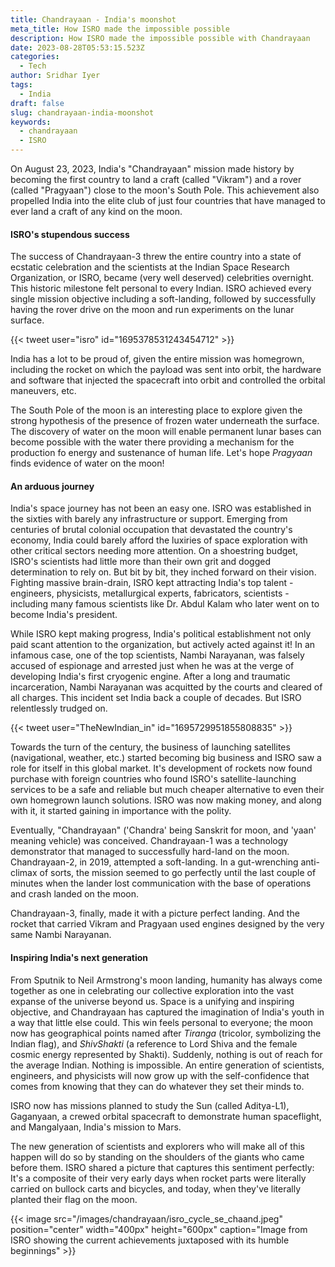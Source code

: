 ```yaml
---
title: Chandrayaan - India's moonshot
meta_title: How ISRO made the impossible possible
description: How ISRO made the impossible possible with Chandrayaan
date: 2023-08-28T05:53:15.523Z
categories:
  - Tech
author: Sridhar Iyer
tags:
  - India
draft: false
slug: chandrayaan-india-moonshot
keywords:
  - chandrayaan
  - ISRO
---
```


On August 23, 2023, India's "Chandrayaan" mission made history by becoming the first country to land a craft (called "Vikram") and a rover (called "Pragyaan") close to the moon's South Pole. This achievement also propelled India into the elite club of just four countries that have managed to ever land a craft of any kind on the moon.

#### ISRO's stupendous success

The success of Chandrayaan-3 threw the entire country into a state of ecstatic celebration and the scientists at the Indian Space Research Organization, or ISRO, became (very well deserved) celebrities overnight. This historic milestone felt personal to every Indian. ISRO achieved every single mission objective including a soft-landing, followed by successfully having the rover drive on the moon and run experiments on the lunar surface.

{{< tweet user="isro" id="1695378531243454712" >}}

India has a lot to be proud of, given the entire mission was homegrown, including the rocket on which the payload was sent into orbit, the hardware and software that injected the spacecraft into orbit and controlled the orbital maneuvers, etc.

The South Pole of the moon is an interesting place to explore given the strong hypothesis of the presence of frozen water underneath the surface. The discovery of water on the moon will enable permanent lunar bases can become possible with the water there providing a mechanism for the production fo energy and sustenance of human life. Let's hope _Pragyaan_ finds evidence of water on the moon!


#### An arduous journey
India's space journey has not been an easy one. ISRO was established in the sixties with barely any infrastructure or support. Emerging from centuries of brutal colonial occupation that devastated the country's economy, India could barely afford the luxiries of space exploration with other critical sectors needing more attention. On a shoestring budget, ISRO's scientists had little more than their own grit and dogged determination to rely on. But bit by bit, they inched forward on their vision. Fighting massive brain-drain, ISRO kept attracting India's top talent - engineers, physicists, metallurgical experts, fabricators, scientists - including many famous scientists like Dr. Abdul Kalam who later went on to become India's president.

While ISRO kept making progress, India's political establishment not only paid scant attention to the organization, but actively acted against it! In an infamous case, one of the top scientists, Nambi Narayanan, was falsely accused of espionage and arrested just when he was at the verge of developing India's first cryogenic engine. After a long and traumatic incarceration, Nambi Narayanan was acquitted by the courts and cleared of all charges. This incident set India back a couple of decades. But ISRO relentlessly trudged on.

{{< tweet user="TheNewIndian_in" id="1695729951855808835" >}}

Towards the turn of the century, the business of launching satellites (navigational, weather, etc.) started becoming big business and ISRO saw a role for itself in this global market. It's development of rockets now found purchase with foreign countries who found ISRO's satellite-launching services to be a safe and reliable but much cheaper alternative to even their own homegrown launch solutions. ISRO was now making money, and along with it, it started gaining in importance with the polity.

Eventually, "Chandrayaan" ('Chandra' being Sanskrit for moon, and 'yaan' meaning vehicle) was conceived. Chandrayaan-1 was a technology demonstrator that managed to successfully hard-land on the moon. Chandrayaan-2, in 2019, attempted a soft-landing. In a gut-wrenching anti-climax of sorts, the mission seemed to go perfectly until the last couple of minutes when the lander lost communication with the base of operations and crash landed on the moon.

Chandrayaan-3, finally, made it with a picture perfect landing. And the rocket that carried Vikram and Pragyaan used engines designed by the very same Nambi Narayanan.


#### Inspiring India's next generation
From Sputnik to Neil Armstrong's moon landing, humanity has always come together as one in celebrating our collective exploration into the vast expanse of the universe beyond us. Space is a unifying and inspiring objective, and Chandrayaan has captured the imagination of India's youth in a way that little else could. This win feels personal to everyone; the moon now has geographical points named after _Tiranga_ (tricolor, symbolizing the Indian flag), and _ShivShakti_ (a reference to Lord Shiva and the female cosmic energy represented by Shakti). Suddenly, nothing is out of reach for the average Indian. Nothing is impossible. An entire generation of scientists, engineers, and physicists will now grow up with the self-confidence that comes from knowing that they can do whatever they set their minds to.

ISRO now has missions planned to study the Sun (called Aditya-L1), Gaganyaan, a crewed orbital spacecraft to demonstrate human spaceflight, and Mangalyaan, India's mission to Mars.

The new generation of scientists and explorers who will make all of this happen will do so by standing on the shoulders of the giants who came before them. ISRO shared a picture that captures this sentiment perfectly: It's a composite of their very early days when rocket parts were literally carried on bullock carts and bicycles, and today, when they've literally planted their flag on the moon.

{{< image src="/images/chandrayaan/isro_cycle_se_chaand.jpeg" position="center" width="400px" height="600px" caption="Image from ISRO showing the current achievements juxtaposed with its humble beginnings" >}}
